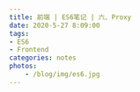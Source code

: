 ```yaml
---
title: 前端 | ES6笔记 | 六、Proxy
date: 2020-5-27 8:09:00
tags: 
- ES6
- Frontend
categories: notes
photos:
    - /blog/img/es6.jpg
---
```


<br>
<!--more-->

